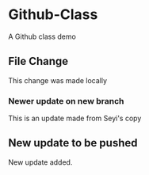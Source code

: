 # Github-Class
A Github class demo

## File Change
This change was made locally

### Newer update on new branch
This is an update made from Seyi's copy


## New update to be pushed
New update added.